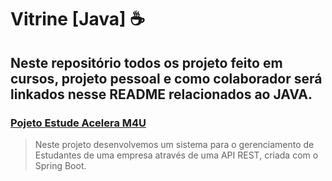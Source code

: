 # Vitrine [Java] ☕

## Neste repositório todos os projeto feito em cursos, projeto pessoal e como colaborador será linkados nesse README relacionados ao JAVA.

### [Pojeto Estude Acelera M4U](https://github.com/marcosinsan/Study)

> Neste projeto desenvolvemos um sistema para o gerenciamento de Estudantes de uma empresa através de uma API REST, criada com o Spring Boot.
